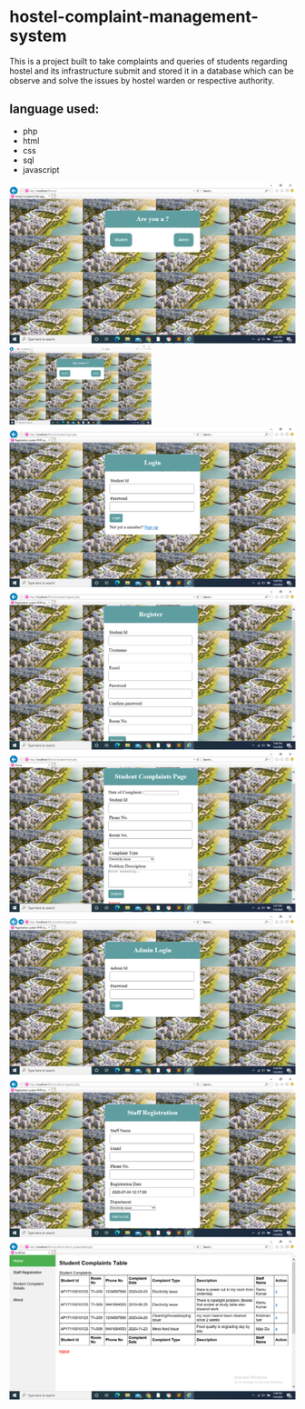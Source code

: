 # hostel-complaint-management-system
This is a project built to take complaints and queries of students regarding hostel and its infrastructure submit and stored it in a database which can be observe and solve the issues by hostel warden or respective authority.

## language used:
+ php
+ html
+ css
+ sql
+ javascript

![alt text](https://github.com/Bijay555/hostel-complaint-management-system/blob/master/images/Screenshot%20(254).png)
<img src="https://github.com/Bijay555/hostel-complaint-management-system/blob/master/images/Screenshot%20(254).png" width="250">
![alt text](https://github.com/Bijay555/hostel-complaint-management-system/blob/master/images/Screenshot%20(255).png)
![alt text](https://github.com/Bijay555/hostel-complaint-management-system/blob/master/images/Screenshot%20(256).png)
![alt text](https://github.com/Bijay555/hostel-complaint-management-system/blob/master/images/Screenshot%20(257).png)
![alt text](https://github.com/Bijay555/hostel-complaint-management-system/blob/master/images/Screenshot%20(260).png)
![alt text](https://github.com/Bijay555/hostel-complaint-management-system/blob/master/images/Screenshot%20(258).png)
![alt text](https://github.com/Bijay555/hostel-complaint-management-system/blob/master/images/Screenshot%20(259).png)

